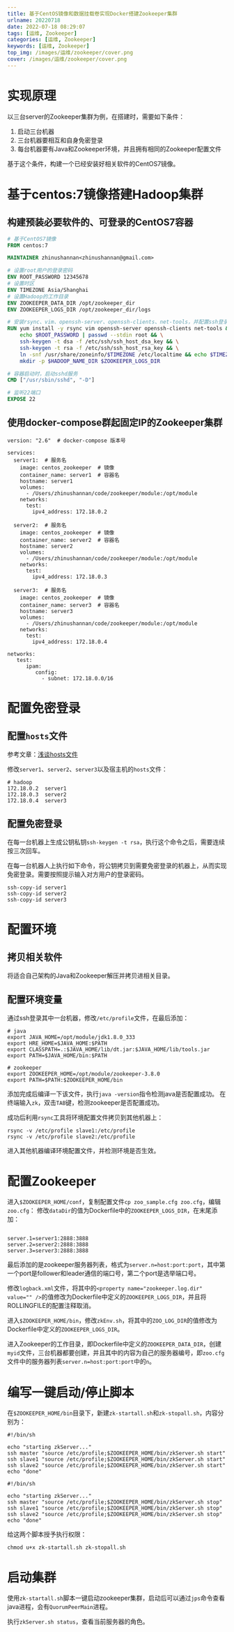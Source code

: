 ```yaml
---
title: 基于CentOS镜像和数据挂载卷实现Docker搭建Zookeeper集群
urlname: 20220718
date: 2022-07-18 08:29:07
tags: [运维, Zookeeper]
categories: [运维, Zookeeper]
keywords: [运维, Zookeeper]
top_img: /images/运维/zookeeper/cover.png
cover: /images/运维/zookeeper/cover.png
---
```



# 实现原理

以三台server的Zookeeper集群为例，在搭建时，需要如下条件：

1. 启动三台机器
2. 三台机器要相互和自身免密登录
3. 每台机器要有Java和Zookeeper环境，并且拥有相同的Zookeeper配置文件

基于这个条件，构建一个已经安装好相关软件的CentOS7镜像。


# 基于centos:7镜像搭建Hadoop集群

## 构建预装必要软件的、可登录的CentOS7容器

```dockerfile
# 基于CentOS7镜像
FROM centos:7

MAINTAINER zhinushannan<zhinushannan@gmail.com>

# 设置root用户的登录密码
ENV ROOT_PASSWORD 12345678
# 设置时区
ENV TIMEZONE Asia/Shanghai
# 设置Hadoop的工作目录
ENV ZOOKEEPER_DATA_DIR /opt/zookeeper_dir
ENV ZOOKEEPER_LOGS_DIR /opt/zookeeper_dir/logs

# 安装rsync、vim、openssh-server、openssh-clients、net-tools，并配置ssh登录密码，创建工作目录
RUN yum install -y rsync vim openssh-server openssh-clients net-tools && \
    echo $ROOT_PASSWORD | passwd --stdin root && \
    ssh-keygen -t dsa -f /etc/ssh/ssh_host_dsa_key && \
    ssh-keygen -t rsa -f /etc/ssh/ssh_host_rsa_key && \
    ln -snf /usr/share/zoneinfo/$TIMEZONE /etc/localtime && echo $TIMEZONE > /etc/timezone && \
    mkdir -p $HADOOP_NAME_DIR $ZOOKEEPER_LOGS_DIR

# 容器启动时，启动sshd服务
CMD ["/usr/sbin/sshd", "-D"]

# 监听22端口
EXPOSE 22

```

## 使用docker-compose群起固定IP的Zookeeper集群


```shell
version: "2.6"  # docker-compose 版本号

services:
  server1:  # 服务名
    image: centos_zookeeper  # 镜像
    container_name: server1  # 容器名
    hostname: server1
    volumes:
      - /Users/zhinushannan/code/zookeeper/module:/opt/module
    networks:
      test:
        ipv4_address: 172.18.0.2

  server2:  # 服务名
    image: centos_zookeeper  # 镜像
    container_name: server2  # 容器名
    hostname: server2
    volumes:
      - /Users/zhinushannan/code/zookeeper/module:/opt/module
    networks:
      test:
        ipv4_address: 172.18.0.3

  server3:  # 服务名
    image: centos_zookeeper  # 镜像
    container_name: server3  # 容器名
    hostname: server3
    volumes:
      - /Users/zhinushannan/code/zookeeper/module:/opt/module
    networks:
      test:
        ipv4_address: 172.18.0.4

networks:
   test:
      ipam:
         config:
           - subnet: 172.18.0.0/16

```


# 配置免密登录


## 配置`hosts`文件

参考文章：[浅谈hosts文件](https://dream.kwcoder.club/p/20220706/)

修改`server1`、`server2`、`server3`以及宿主机的`hosts`文件：

```text
# hadoop
172.18.0.2	server1
172.18.0.3	server2
172.18.0.4	server3
```



## 配置免密登录

在每一台机器上生成公钥私钥`ssh-keygen -t rsa`，执行这个命令之后，需要连续按三次回车。

在每一台机器人上执行如下命令，将公钥拷贝到需要免密登录的机器上，从而实现免密登录。需要按照提示输入对方用户的登录密码。

```shell
ssh-copy-id server1
ssh-copy-id server2
ssh-copy-id server3
```


# 配置环境

## 拷贝相关软件

将适合自己架构的Java和Zookeeper解压并拷贝进相关目录。

## 配置环境变量

通过ssh登录其中一台机器，修改`/etc/profile`文件，在最后添加：

```shell
# java
export JAVA_HOME=/opt/module/jdk1.8.0_333
export HRE_HOME=$JAVA_HOME:$PATH
export CLASSPATH=.:$JAVA_HOME/lib/dt.jar:$JAVA_HOME/lib/tools.jar
export PATH=$JAVA_HOME/bin:$PATH

# zookeeper
export ZOOKEEPER_HOME=/opt/module/zookeeper-3.8.0
export PATH=$PATH:$ZOOKEEPER_HOME/bin
```

添加完成后编译一下该文件，执行`java -version`指令检测java是否配置成功。
在终端输入`zk`，双击`TAB`键，检测zookeeper是否配置成功。

成功后利用`rsync`工具将环境配置文件拷贝到其他机器上：

```shell
rsync -v /etc/profile slave1:/etc/profile
rsync -v /etc/profile slave2:/etc/profile
```

进入其他机器编译环境配置文件，并检测环境是否生效。

# 配置Zookeeper

进入`$ZOOKEEPER_HOME/conf`，复制配置文件`cp zoo_sample.cfg zoo.cfg`，编辑`zoo.cfg`：
修改`dataDir`的值为Dockerfile中的`ZOOKEEPER_LOGS_DIR`，在末尾添加：
```shell

server.1=server1:2888:3888
server.2=server2:2888:3888
server.3=server3:2888:3888

```
最后添加的是zookeeper服务器列表，格式为`server.n=host:port:port`，其中第一个port是follower和leader通信的端口号，第二个port是选举端口号。

修改`logback.xml`文件，将其中的`<property name="zookeeper.log.dir" value="" />`的值修改为Dockerfile中定义的`ZOOKEEPER_LOGS_DIR`，并且将ROLLINGFILE的配置注释取消。

进入`$ZOOKEEPER_HOME/bin`，修改`zkEnv.sh`，将其中的`ZOO_LOG_DIR`的值修改为Dockerfile中定义的`ZOOKEEPER_LOGS_DIR`。

进入Zookeeper的工作目录，即Dockerfile中定义的`ZOOKEEPER_DATA_DIR`，创建`myid`文件，三台机器都要创建，并且其中的内容为自己的服务器编号，即`zoo.cfg`文件中的服务器列表`server.n=host:port:port`中的`n`。

# 编写一键启动/停止脚本

在`$ZOOKEEPER_HOME/bin`目录下，新建`zk-startall.sh`和`zk-stopall.sh`，内容分别为：

```shell
#!/bin/sh

echo "starting zkServer..."
ssh master "source /etc/profile;$ZOOKEEPER_HOME/bin/zkServer.sh start"
ssh slave1 "source /etc/profile;$ZOOKEEPER_HOME/bin/zkServer.sh start"
ssh slave2 "source /etc/profile;$ZOOKEEPER_HOME/bin/zkServer.sh start"
echo "done"
```

```shell
#!/bin/sh

echo "starting zkServer..."
ssh master "source /etc/profile;$ZOOKEEPER_HOME/bin/zkServer.sh stop"
ssh slave1 "source /etc/profile;$ZOOKEEPER_HOME/bin/zkServer.sh stop"
ssh slave2 "source /etc/profile;$ZOOKEEPER_HOME/bin/zkServer.sh stop"
echo "done"
```

给这两个脚本授予执行权限：
```shell
chmod u+x zk-startall.sh zk-stopall.sh
```

# 启动集群

使用`zk-startall.sh`脚本一键启动zookeeper集群，启动后可以通过`jps`命令查看java进程，会有`QuorumPeerMain`进程。

执行`zkServer.sh status`，查看当前服务器的角色。





